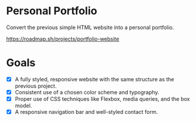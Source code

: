 # Personal Portfolio

Convert the previous simple HTML website into a personal portfolio.

https://roadmap.sh/projects/portfolio-website

# Goals

- [x] A fully styled, responsive website with the same structure as the previous project.
- [x] Consistent use of a chosen color scheme and typography.
- [x] Proper use of CSS techniques like Flexbox, media queries, and the box model.
- [x] A responsive navigation bar and well-styled contact form.
